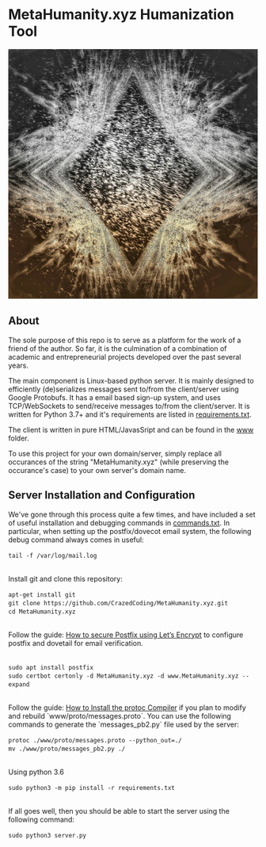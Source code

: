
<h1>MetaHumanity.xyz Humanization Tool</h1>
<img src="./default.png">
<h2>About</h2>
<p>The sole purpose of this repo is to serve as a platform for the work of a friend of the author. So far, it is the culmination of a combination of academic and entrepreneurial projects developed over the past several years.</p>
</p>The main component is Linux-based python server. It is mainly designed to efficiently (de)serializes messages sent to/from the client/server using Google Protobufs. It has a email based sign-up system, and uses TCP/WebSockets to send/receive messages to/from the client/server. It is written for Python 3.7+ and it's requirements are listed in <a href="./requirements.txt">requirements.txt</a>.</p>
<p>The client is written in pure HTML/JavasSript and can be found in the <a href="./www">www</a> folder.</p>
<p>To use this project for your own domain/server, simply replace all occurances of the string "MetaHumanity.xyz" (while preserving the occurance's case) to your own server's domain name.</p>
<h2>Server Installation and Configuration</h2>
<p>We've gone through this process quite a few times, and have included a set of useful installation and debugging commands in <a href="https://github.com/CrazedCoding/MetaHumanity.xyz/blob/master/commands.md">commands.txt</a>. In particular, when setting up the postfix/dovecot email system, the following debug command always comes in useful:</p>
<code>tail -f /var/log/mail.log</code>
<br>
<br>
<p>Install git and clone this repository:</p>
<code>apt-get install git</code>
<br>
<code>git clone https://github.com/CrazedCoding/MetaHumanity.xyz.git</code>
<br>
<code>cd MetaHumanity.xyz</code>
<br>
<br>
<p> Follow the guide: <a href="https://upcloud.com/community/tutorials/secure-postfix-using-lets-encrypt/">How to secure Postfix using Let’s Encrypt</a> to configure postfix and dovetail for email verification.</p>
<br>
<code>sudo apt install postfix</code>
<br>
<code>sudo certbot certonly -d MetaHumanity.xyz -d www.MetaHumanity.xyz --expand</code>
<br>
<br>
<p> Follow the guide: <a href="https://github.com/protocolbuffers/protobuf/tree/master/src">How to Install the protoc Compiler</a> if you plan to modify and rebuild `www/proto/messages.proto`. You can use the following commands to generate the `messages_pb2.py` file used by the server:</p>
<code>protoc ./www/proto/messages.proto --python_out=./</code>
<br>
<code>mv ./www/proto/messages_pb2.py ./</code>
<br>
<br>
<p>Using python 3.6</p>
<code>sudo python3 -m pip install -r requirements.txt</code>
<br>
<br>
<p>If all goes well, then you should be able to start the server using the following command:</p>
<code>sudo python3 server.py</code>


